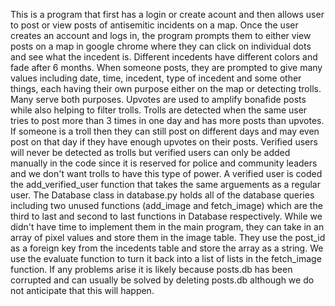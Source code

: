 This is a program that first has a login or create acount and then allows user to post or view posts of antisemitic incidents on a map. Once the user creates an account and logs in, the program prompts them to either view posts on a map in google chrome where they can click on individual dots and see what the incedent is. Different incedents have different colors and fade after 6 months. 
  When someone posts, they are prompted to give many values including date, time, incedent, type of incedent and some other things, each having their own purpose either on the map or detecting trolls. Many serve both purposes. Upvotes are used to amplify bonafide posts while also helping to filter trolls. Trolls are detected when the same user tries to post more than 3 times in one day and has more posts than upvotes. If someone is a troll then they can still post on different days and may even post on that day if they have enough upvotes on their posts.
  Verified users will never be detected as trolls but verified users can only be added manually in the code since it is reserved for police and community leaders and we don't want trolls to have this type of power. A verified user is coded the add_verified_user function that takes the same arguements as a regular user.
  The Database class in database.py holds all of the database queries including two unused functions (add_image and fetch_image) which are the third to last and second to last functions in Database respectively. While we didn't have time to implement them in the main program, they can take in an array of pixel values and store them in the image table. They use the post_id as a foreign key from the incedents table and store the array as a string. We use the evaluate function to turn it back into a list of lists in the fetch_image function.
  If any problems arise it is likely because posts.db has been corrupted and can usually be solved by deleting posts.db although we do not anticipate that this will happen.